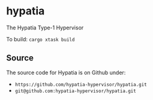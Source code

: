 # hypatia
The Hypatia Type-1 Hypervisor

To build: `cargo xtask build`

## Source

The source code for Hypatia is on Github under:

* `https://github.com/hypatia-hypervisor/hypatia.git`
* `git@github.com:hypatia-hypervisor/hypatia.git`
